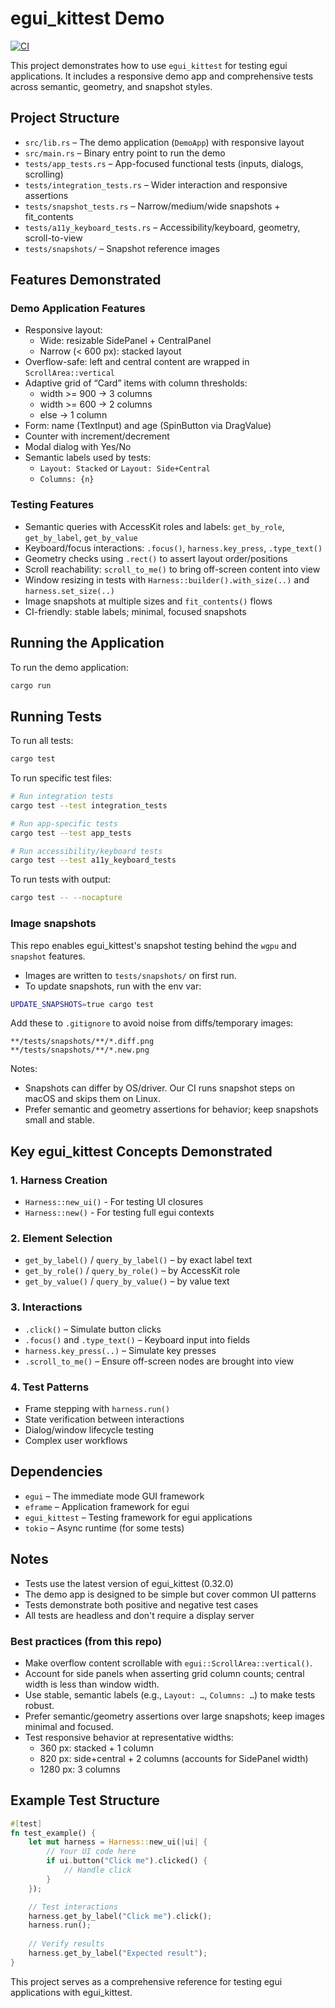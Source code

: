 # egui_kittest Demo

[![CI](https://github.com/taslater/egui_kittest/actions/workflows/ci.yml/badge.svg)](https://github.com/taslater/egui_kittest/actions/workflows/ci.yml)

This project demonstrates how to use `egui_kittest` for testing egui applications. It includes a responsive demo app and comprehensive tests across semantic, geometry, and snapshot styles.

## Project Structure

- `src/lib.rs` – The demo application (`DemoApp`) with responsive layout
- `src/main.rs` – Binary entry point to run the demo
- `tests/app_tests.rs` – App-focused functional tests (inputs, dialogs, scrolling)
- `tests/integration_tests.rs` – Wider interaction and responsive assertions
- `tests/snapshot_tests.rs` – Narrow/medium/wide snapshots + fit_contents
- `tests/a11y_keyboard_tests.rs` – Accessibility/keyboard, geometry, scroll-to-view
- `tests/snapshots/` – Snapshot reference images

## Features Demonstrated

### Demo Application Features

- Responsive layout:
    - Wide: resizable SidePanel + CentralPanel
    - Narrow (< 600 px): stacked layout
- Overflow-safe: left and central content are wrapped in `ScrollArea::vertical`
- Adaptive grid of “Card” items with column thresholds:
    - width >= 900 → 3 columns
    - width >= 600 → 2 columns
    - else → 1 column
- Form: name (TextInput) and age (SpinButton via DragValue)
- Counter with increment/decrement
- Modal dialog with Yes/No
- Semantic labels used by tests:
    - `Layout: Stacked` or `Layout: Side+Central`
    - `Columns: {n}`

### Testing Features

- Semantic queries with AccessKit roles and labels: `get_by_role`, `get_by_label`, `get_by_value`
- Keyboard/focus interactions: `.focus()`, `harness.key_press`, `.type_text()`
- Geometry checks using `.rect()` to assert layout order/positions
- Scroll reachability: `scroll_to_me()` to bring off-screen content into view
- Window resizing in tests with `Harness::builder().with_size(..)` and `harness.set_size(..)`
- Image snapshots at multiple sizes and `fit_contents()` flows
- CI-friendly: stable labels; minimal, focused snapshots

## Running the Application

To run the demo application:

```bash
cargo run
```

## Running Tests

To run all tests:

```bash
cargo test
```

To run specific test files:

```bash
# Run integration tests
cargo test --test integration_tests

# Run app-specific tests
cargo test --test app_tests

# Run accessibility/keyboard tests
cargo test --test a11y_keyboard_tests
```

To run tests with output:

```bash
cargo test -- --nocapture
```

### Image snapshots

This repo enables egui_kittest's snapshot testing behind the `wgpu` and `snapshot` features.

- Images are written to `tests/snapshots/` on first run.
- To update snapshots, run with the env var:

```bash
UPDATE_SNAPSHOTS=true cargo test
```

Add these to `.gitignore` to avoid noise from diffs/temporary images:

```gitignore
**/tests/snapshots/**/*.diff.png
**/tests/snapshots/**/*.new.png
```

Notes:

- Snapshots can differ by OS/driver. Our CI runs snapshot steps on macOS and skips them on Linux.
- Prefer semantic and geometry assertions for behavior; keep snapshots small and stable.

## Key egui_kittest Concepts Demonstrated

### 1. Harness Creation

- `Harness::new_ui()` - For testing UI closures
- `Harness::new()` - For testing full egui contexts

### 2. Element Selection

- `get_by_label()` / `query_by_label()` – by exact label text
- `get_by_role()` / `query_by_role()` – by AccessKit role
- `get_by_value()` / `query_by_value()` – by value text

### 3. Interactions

- `.click()` – Simulate button clicks
- `.focus()` and `.type_text()` – Keyboard input into fields
- `harness.key_press(..)` – Simulate key presses
- `.scroll_to_me()` – Ensure off-screen nodes are brought into view

### 4. Test Patterns

- Frame stepping with `harness.run()`
- State verification between interactions
- Dialog/window lifecycle testing
- Complex user workflows

## Dependencies

- `egui` – The immediate mode GUI framework
- `eframe` – Application framework for egui
- `egui_kittest` – Testing framework for egui applications
- `tokio` – Async runtime (for some tests)

## Notes

- Tests use the latest version of egui_kittest (0.32.0)
- The demo app is designed to be simple but cover common UI patterns
- Tests demonstrate both positive and negative test cases
- All tests are headless and don't require a display server

### Best practices (from this repo)

- Make overflow content scrollable with `egui::ScrollArea::vertical()`.
- Account for side panels when asserting grid column counts; central width is less than window width.
- Use stable, semantic labels (e.g., `Layout: …`, `Columns: …`) to make tests robust.
- Prefer semantic/geometry assertions over large snapshots; keep images minimal and focused.
- Test responsive behavior at representative widths:
    - 360 px: stacked + 1 column
    - 820 px: side+central + 2 columns (accounts for SidePanel width)
    - 1280 px: 3 columns

## Example Test Structure

```rust
#[test]
fn test_example() {
    let mut harness = Harness::new_ui(|ui| {
        // Your UI code here
        if ui.button("Click me").clicked() {
            // Handle click
        }
    });

    // Test interactions
    harness.get_by_label("Click me").click();
    harness.run();
    
    // Verify results
    harness.get_by_label("Expected result");
}
```

This project serves as a comprehensive reference for testing egui applications with egui_kittest.
